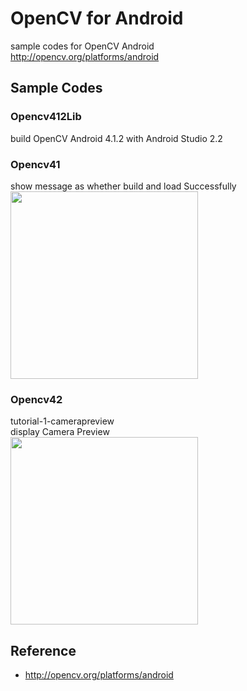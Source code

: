 OpenCV for Android 
===============

sample codes for OpenCV Android<br/>
http://opencv.org/platforms/android <br/>

## Sample Codes  <br/>


### Opencv412Lib  <br/>
build OpenCV Android 4.1.2 with Android Studio 2.2 <br/>


### Opencv41  <br/>
show message as whether build and load Successfully <br/>
<image src="https://raw.githubusercontent.com/ohwada/Android_Samples/master/Opencv41/screenshot/opencv41_main.png" width="300" /><br/>

### Opencv42  <br/>
tutorial-1-camerapreview <br/>
display Camera Preview <br/>
<image src="https://raw.githubusercontent.com/ohwada/Android_Samples/master/Opencv42/screenshot/opencv42_preview.png" width="300" /><br/>


## Reference <br/>
- http://opencv.org/platforms/android

